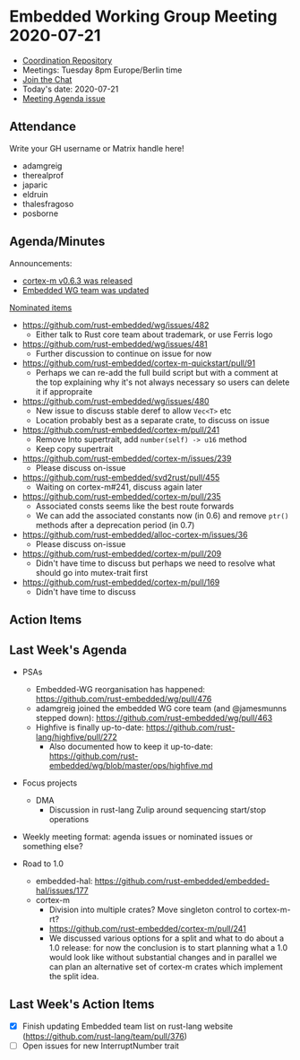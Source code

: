 # Embedded Working Group Meeting 2020-07-21

* [Coordination Repository]
* Meetings: Tuesday 8pm Europe/Berlin time
* [Join the Chat]
* Today's date: 2020-07-21
* [Meeting Agenda issue](https://github.com/rust-embedded/wg/issues/479)

[Coordination Repository]: https://github.com/rust-embedded/wg
[Join the Chat]: https://riot.im/app/#/room/#rust-embedded:matrix.org

## Attendance

Write your GH username or Matrix handle here!

* adamgreig
* therealprof
* japaric
* eldruin
* thalesfragoso
* posborne

## Agenda/Minutes

Announcements:

* [cortex-m v0.6.3 was released](https://github.com/rust-embedded/cortex-m/releases/tag/v0.6.3)
* [Embedded WG team was updated](https://github.com/rust-lang/team/pull/376)

[Nominated items](https://github.com/search?q=org%3Arust-embedded+label%3Anominated+is%3Aopen&type=Issues)

* https://github.com/rust-embedded/wg/issues/482
    * Either talk to Rust core team about trademark, or use Ferris logo
* https://github.com/rust-embedded/wg/issues/481
    * Further discussion to continue on issue for now
* https://github.com/rust-embedded/cortex-m-quickstart/pull/91
    * Perhaps we can re-add the full build script but with a comment at the top explaining why it's not always necessary so users can delete it if appropraite
* https://github.com/rust-embedded/wg/issues/480
    * New issue to discuss stable deref to allow `Vec<T>` etc
    * Location probably best as a separate crate, to discuss on issue
* https://github.com/rust-embedded/cortex-m/pull/241
    * Remove Into supertrait, add `number(self) -> u16` method
    * Keep copy supertrait
* https://github.com/rust-embedded/cortex-m/issues/239
    * Please discuss on-issue
* https://github.com/rust-embedded/svd2rust/pull/455
    * Waiting on cortex-m#241, discuss again later
* https://github.com/rust-embedded/cortex-m/pull/235
    * Associated consts seems like the best route forwards
    * We can add the associated constants now (in 0.6) and remove `ptr()` methods after a deprecation period (in 0.7)
* https://github.com/rust-embedded/alloc-cortex-m/issues/36
    * Please discuss on-issue
* https://github.com/rust-embedded/cortex-m/pull/209
    * Didn't have time to discuss but perhaps we need to resolve what should go into mutex-trait first
* https://github.com/rust-embedded/cortex-m/pull/169
    * Didn't have time to discuss


## Action Items


## Last Week's Agenda

* PSAs
    * Embedded-WG reorganisation has happened: https://github.com/rust-embedded/wg/pull/476
    * adamgreig joined the embedded WG core team (and @jamesmunns stepped down): https://github.com/rust-embedded/wg/pull/463
    * Highfive is finally up-to-date: https://github.com/rust-lang/highfive/pull/272
        * Also documented how to keep it up-to-date: https://github.com/rust-embedded/wg/blob/master/ops/highfive.md

* Focus projects
    * DMA
        * Discussion in rust-lang Zulip around sequencing start/stop operations

* Weekly meeting format: agenda issues or nominated issues or something else?

* Road to 1.0
    * embedded-hal: https://github.com/rust-embedded/embedded-hal/issues/177
    * cortex-m
        * Division into multiple crates? Move singleton control to cortex-m-rt?
        * https://github.com/rust-embedded/cortex-m/pull/241
        * We discussed various options for a split and what to do about a 1.0 release: for now the conclusion is to start planning what a 1.0 would look like without substantial changes and in parallel we can plan an alternative set of cortex-m crates which implement the split idea.

## Last Week's Action Items

* [x] Finish updating Embedded team list on rust-lang website (https://github.com/rust-lang/team/pull/376)
* [ ] Open issues for new InterruptNumber trait
